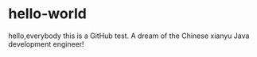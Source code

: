 # hello-world
hello,everybody this is a GitHub test.
A dream of the Chinese xianyu Java development engineer!
